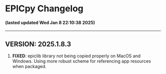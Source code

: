 
# EPICpy Changelog
#### (lasted updated Wed Jan  8 22:10:38 2025)

---

## VERSION: 2025.1.8.3

1. **FIXED**: epiclib library not being copied properly on MacOS and Windows. Using more robust scheme for referencing app resources when packaged.



